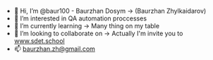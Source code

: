 - 👋 Hi, I’m @baur100 - Baurzhan Dosym -> (Baurzhan Zhylkaidarov)
- 👀 I’m interested in QA automation proccesses
- 🌱 I’m currently learning -> Many thing on my table
- 💞️ I’m looking to collaborate on -> Actually I'm invite you to www.sdet.school
- 📫 baurzhan.zh@gmail.com

<!---
baur100/baur100 is a ✨ special ✨ repository because its `README.md` (this file) appears on your GitHub profile.
You can click the Preview link to take a look at your changes.
--->
